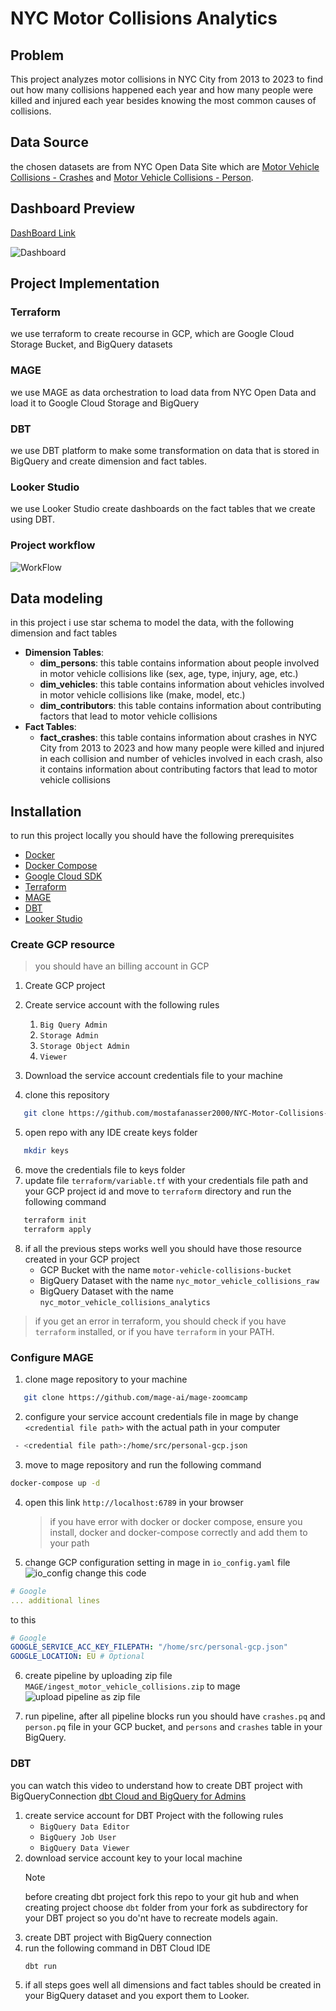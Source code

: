 # NYC Motor Collisions Analytics

## Problem

This project analyzes motor collisions in NYC City from 2013 to 2023 to find out how many collisions happened each year and how many people were killed and injured each year besides knowing the most common causes of collisions.

## Data Source

the chosen datasets are from NYC Open Data Site which are [Motor Vehicle Collisions - Crashes](https://data.cityofnewyork.us/Public-Safety/Motor-Vehicle-Collisions-Crashes/h9gi-nx95/about_data) and [Motor Vehicle Collisions - Person](https://data.cityofnewyork.us/Public-Safety/Motor-Vehicle-Collisions-Person/f55k-p6yu/about_data).

## Dashboard Preview

[DashBoard Link](https://lookerstudio.google.com/reporting/62a98bd3-48cd-4e50-8aa2-fe19651e546a)

![](imgs/dashboard_perview.png "Dashboard")

## Project Implementation

### Terraform

we use terraform to create recourse in GCP, which are Google Cloud Storage Bucket, and BigQuery datasets

### MAGE

we use MAGE as data orchestration to load data from NYC Open Data and load it to Google Cloud Storage and BigQuery

### DBT

we use DBT platform to make some transformation on data that is stored in BigQuery and create dimension and fact tables.

### Looker Studio

we use Looker Studio create dashboards on the fact tables that we create using DBT.

### Project workflow

![](imgs/workflow.png "WorkFlow")

## Data modeling

in this project i use star schema to model the data, with the following dimension and fact tables

- **Dimension Tables**:
  - **dim_persons**: this table contains information about people involved in motor vehicle collisions like (sex, age, type, injury, age, etc.)
  - **dim_vehicles**: this table contains information about vehicles involved in motor vehicle collisions like (make, model, etc.)
  - **dim_contributors**: this table contains information about contributing factors that lead to motor vehicle collisions
- **Fact Tables**:
  - **fact_crashes**: this table contains information about crashes in NYC City from 2013 to 2023 and how many people were killed and injured in each collision and number of vehicles involved in each crash, also it contains information about contributing factors that lead to motor vehicle collisions

## Installation

to run this project locally you should have the following prerequisites

- [Docker](https://docs.docker.com/get-docker/)
- [Docker Compose](https://docs.docker.com/compose/install/)
- [Google Cloud SDK](https://cloud.google.com/sdk)
- [Terraform](https://www.terraform.io)
- [MAGE](https://mage.goharbor.io)
- [DBT](https://docs.getdbt.com/docs/installation)
- [Looker Studio](https://app.looker.com/)

### Create GCP resource

> you should have an billing account in GCP

1. Create GCP project

2. Create service account with the following rules
   1. `Big Query Admin`
   2. `Storage Admin`
   3. `Storage Object Admin`
   4. `Viewer`
3. Download the service account credentials file to your machine
4. clone this repository

```bash
   git clone https://github.com/mostafanasser2000/NYC-Motor-Collisions-Analytics.git
```

5. open repo with any IDE create keys folder

```bash
   mkdir keys
```

6. move the credentials file to keys folder
7. update file `terraform/variable.tf` with your credentials file path and your GCP project id and move to `terraform` directory and run the following command

```bash
   terraform init
   terraform apply
```

8. if all the previous steps works well you should have those resource created in your GCP project
   - GCP Bucket with the name `motor-vehicle-collisions-bucket`
   - BigQuery Dataset with the name `nyc_motor_vehicle_collisions_raw`
   - BigQuery Dataset with the name `nyc_motor_vehicle_collisions_analytics`

> if you get an error in terraform, you should check if you have `terraform` installed, or if you have `terraform` in your PATH.

### Configure MAGE

1. clone mage repository to your machine

```bash
   git clone https://github.com/mage-ai/mage-zoomcamp
```

2. configure your service account credentials file in mage by change `<credential file path>` with the actual path in your computer

```bash
 - <credential file path>:/home/src/personal-gcp.json
```

3. move to mage repository and run the following command

```bash
docker-compose up -d
```

4. open this link `http://localhost:6789` in your browser
   > if you have error with docker or docker compose, ensure you install, docker and docker-compose correctly and add them to your path
5. change GCP configuration setting in mage in `io_config.yaml` file
   ![](imgs/io_config.png "io_config")
   change this code

```yml
# Google
... additional lines
```

to this

```yml
# Google
GOOGLE_SERVICE_ACC_KEY_FILEPATH: "/home/src/personal-gcp.json"
GOOGLE_LOCATION: EU # Optional
```

6. create pipeline by uploading zip file `MAGE/ingest_motor_vehicle_collisions.zip` to mage
   ![](imgs/upload_zip.png "upload pipeline as zip file")

7. run pipeline, after all pipeline blocks run you should have `crashes.pq` and `person.pq` file in your GCP bucket, and `persons` and `crashes` table in your BigQuery.

### DBT

you can watch this video to understand how to create DBT project with BigQueryConnection [dbt Cloud and BigQuery for Admins
](https://courses.getdbt.com/courses/dbt-cloud-and-bigquery-for-admins)

1. create service account for DBT Project with the following rules
   - `BigQuery Data Editor`
   - `BigQuery Job User`
   - `BigQuery Data Viewer`
2. download service account key to your local machine
   > [!NOTE]
   > before creating dbt project fork this repo to your git hub and when creating project choose `dbt` folder from your fork as subdirectory for your DBT project so you do'nt have to recreate models again.
3. create DBT project with BigQuery connection
4. run the following command in DBT Cloud IDE
   ```bash
   dbt run
   ```
5. if all steps goes well all dimensions and fact tables should be created in your BigQuery dataset and you export them to Looker.
